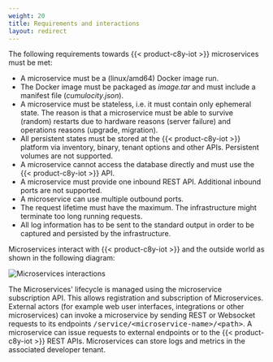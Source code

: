 ```yaml
---
weight: 20
title: Requirements and interactions
layout: redirect
---
```


The following requirements towards {{< product-c8y-iot >}} microservices must be met:

* A microservice must be a (linux/amd64) Docker image run.
* The Docker image must be packaged as _image.tar_ and must include a manifest file (_cumulocity.json_).
* A microservice must be stateless, i.e. it must contain only ephemeral state. The reason is that a microservice must be able to survive (random) restarts due to hardware reasons (server failure) and operations reasons (upgrade, migration).
* All persistent states must be stored at the {{< product-c8y-iot >}} platform via inventory, binary, tenant options and other APIs. Persistent volumes are not supported.
* A microservice cannot access the database directly and must use the {{< product-c8y-iot >}} API.
* A microservice must provide one inbound REST API. Additional inbound ports are not supported.
* A microservice can use multiple outbound ports.
* The request lifetime must have the maximum. The infrastructure might terminate too long running requests.
* All log information has to be sent to the standard output in order to be captured and persisted by the infrastructure.

Microservices interact with {{< product-c8y-iot >}} and the outside world as shown in the following diagram:

![Microservices interactions](/images/microservices-sdk/ms-interactions-diagram.png)

The Microservices' lifecycle is managed using the microservice subscription API. This allows registration and subscription of Microservices. External actors (for example web user interfaces, integrations or other microservices) can invoke a microservice by sending REST or Websocket requests to its endpoints <kbd>/service/&lt;microservice-name>/&lt;path></kbd>. A microservice can issue requests to external endpoints or to the {{< product-c8y-iot >}} REST APIs. Microservices can store logs and metrics in the associated developer tenant.

